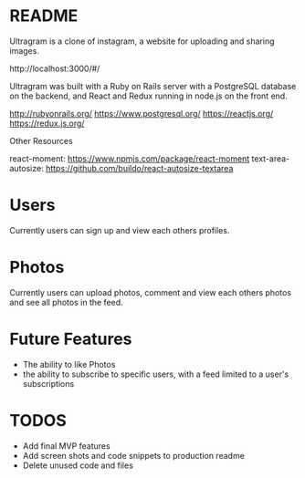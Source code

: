 # README

Ultragram is a clone of instagram, a website for uploading and sharing images.

http://localhost:3000/#/

Ultragram was built with a Ruby on Rails server with a PostgreSQL database on the backend, and React and Redux running in node.js on the front end.

http://rubyonrails.org/
https://www.postgresql.org/
https://reactjs.org/
https://redux.js.org/

Other Resources

react-moment: https://www.npmjs.com/package/react-moment
text-area-autosize: https://github.com/buildo/react-autosize-textarea

# Users
Currently users can sign up and view each others profiles.

# Photos
Currently users can upload photos, comment and view each others photos and see all photos in the feed.

# Future Features
* The ability to like Photos
* the ability to subscribe to specific users, with a feed limited to a user's subscriptions

# TODOS
* Add final MVP features
* Add screen shots and code snippets to production readme
* Delete unused code and files
